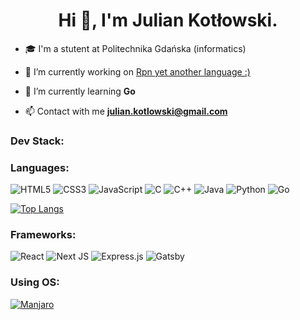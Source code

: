 <h1 align="center">Hi 👋, I'm Julian Kotłowski.</h1>

- 🎓 I'm a stutent at Politechnika Gdańska (informatics)

- 🔭 I’m currently working on [Rpn yet another language :)](https://github.com/julkot1/rpn-lang)

- 🌱 I’m currently learning **Go**

- 📫 Contact with me **julian.kotlowski@gmail.com**


<h3 align="left">Dev Stack:</h3>
<h3 align="left">Languages:</h3>

![HTML5](https://img.shields.io/badge/html5-%23E34F26.svg?style=for-the-badge&logo=html5&logoColor=white)
![CSS3](https://img.shields.io/badge/css3-%231572B6.svg?style=for-the-badge&logo=css3&logoColor=white)
![JavaScript](https://img.shields.io/badge/javascript-%23323330.svg?style=for-the-badge&logo=javascript&logoColor=%23F7DF1E)
![C](https://img.shields.io/badge/c-%2300599C.svg?style=for-the-badge&logo=c&logoColor=white)
![C++](https://img.shields.io/badge/C%2B%2B-00599C?style=for-the-badge&logo=c%2B%2B&logoColor=white)
![Java](https://img.shields.io/badge/java-%23ED8B00.svg?style=for-the-badge&logo=openjdk&logoColor=white)
![Python](https://img.shields.io/badge/Python-3776AB?style=for-the-badge&logo=python&logoColor=white)
![Go](https://img.shields.io/badge/go-%2300ADD8.svg?style=for-the-badge&logo=go&logoColor=white)


[![Top Langs](https://github-readme-stats.vercel.app/api/top-langs/?username=julkot1&layout=donut)](https://github.com/anuraghazra/github-readme-stats)

<h3 align="left">Frameworks:</h3>

![React](https://img.shields.io/badge/react-%2320232a.svg?style=for-the-badge&logo=react&logoColor=%2361DAFB)
![Next JS](https://img.shields.io/badge/Next-black?style=for-the-badge&logo=next.js&logoColor=white)
![Express.js](https://img.shields.io/badge/express.js-%23404d59.svg?style=for-the-badge&logo=express&logoColor=%2361DAFB)
![Gatsby](https://img.shields.io/badge/Gatsby-663399?style=for-the-badge&logo=gatsby&logoColor=white)
<h3 align="left">Using OS:</h3>

[![Manjaro](https://img.shields.io/badge/Manjaro-35BF5C?logo=manjaro&logoColor=fff)](#)
